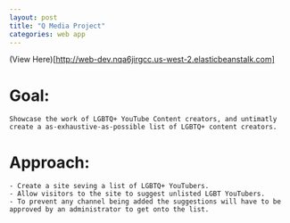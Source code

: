 ```yaml
---
layout: post
title: "Q Media Project"
categories: web app
---
```


(View Here)[http://web-dev.nqa6jirgcc.us-west-2.elasticbeanstalk.com]

# Goal: 
    Showcase the work of LGBTQ+ YouTube Content creators, and untimatly create a as-exhaustive-as-possible list of LGBTQ+ content creators.

# Approach:
    - Create a site seving a list of LGBTQ+ YouTubers.
    - Allow visitors to the site to suggest unlisted LGBT YouTubers.
    - To prevent any channel being added the suggestions will have to be approved by an administrator to get onto the list.
